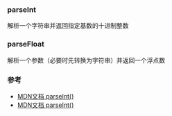 
### parseInt
解析一个字符串并返回指定基数的十进制整数

### parseFloat
解析一个参数（必要时先转换为字符串）并返回一个浮点数


### 参考
- [MDN文档 parseInt()](https://developer.mozilla.org/zh-CN/docs/Web/JavaScript/Reference/Global_Objects/parseInt)
- [MDN文档 parseInt()](https://developer.mozilla.org/zh-CN/docs/Web/JavaScript/Reference/Global_Objects/parseInt)
